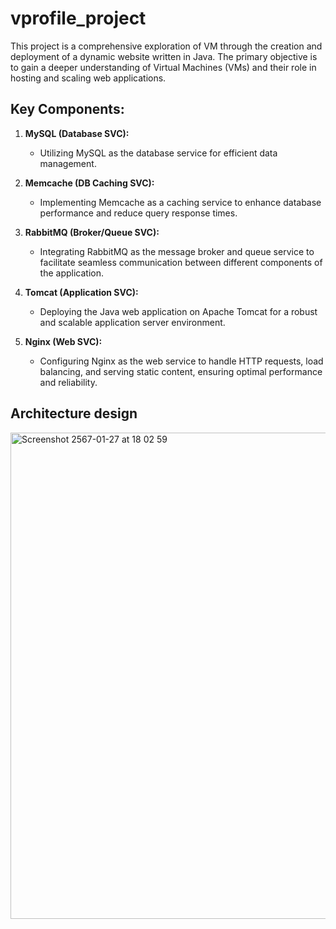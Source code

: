 # vprofile_project

This project is a comprehensive exploration of VM through the creation and deployment of a dynamic website written in Java. The primary objective is to gain a deeper understanding of Virtual Machines (VMs) and their role in hosting and scaling web applications.

## Key Components:

1. **MySQL (Database SVC):**
   - Utilizing MySQL as the database service for efficient data management.

2. **Memcache (DB Caching SVC):**
   - Implementing Memcache as a caching service to enhance database performance and reduce query response times.

3. **RabbitMQ (Broker/Queue SVC):**
   - Integrating RabbitMQ as the message broker and queue service to facilitate seamless communication between different components of the application.

4. **Tomcat (Application SVC):**
   - Deploying the Java web application on Apache Tomcat for a robust and scalable application server environment.

5. **Nginx (Web SVC):**
   - Configuring Nginx as the web service to handle HTTP requests, load balancing, and serving static content, ensuring optimal performance and reliability.

## Architecture design
<img width="778" alt="Screenshot 2567-01-27 at 18 02 59" src="https://github.com/zevenfox/vprofile_project/assets/64556398/df3457a5-7105-473d-ad2d-aa21a97f201f">
